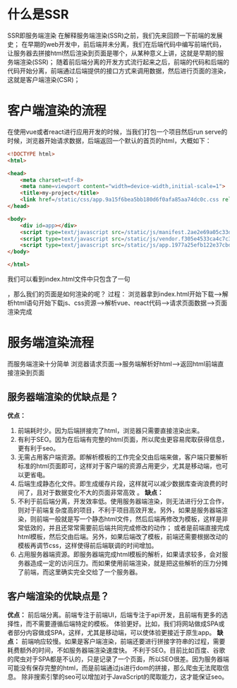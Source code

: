 # 什么是SSR
SSR即服务端渲染
在解释服务端渲染(SSR)之前，我们先来回顾一下前端的发展史；
在早期的web开发中，前后端并未分离，我们在后端代码中编写前端代码，让服务器去拼接html然后渲染到页面是哪个，从某种意义上讲，这就是早期的服务端渲染(SSR)；
随着前后端分离的开发方式流行起来之后，前端的代码和后端的代码开始分离，前端通过后端提供的接口方式来调用数据，然后进行页面的渲染，这就是客户端渲染(CSR)；
# 客户端渲染的流程
在使用vue或者react进行应用开发的时候，当我们打包一个项目然后run serve的时候，浏览器开始请求数据，后端返回一个默认的首页的html，大概如下：
```html
<!DOCTYPE html>
<html>

<head>
    <meta charset=utf-8>
    <meta name=viewport content="width=device-width,initial-scale=1">
    <title>my-project</title>
    <link href=/static/css/app.9a15f6bea5bb180d6f0afa85aa74dc0c.css rel=stylesheet>
</head>

<body>
    <div id=app></div>
    <script type=text/javascript src=/static/js/manifest.2ae2e69a05c33dfc65f8.js></script>
    <script type=text/javascript src=/static/js/vendor.f305e4533ca4c7c3d24d.js></script>
    <script type=text/javascript src=/static/js/app.1977a25efb122e37cbdd.js></script>
</body>

</html>
```
我们可以看到index.html文件中只包含了一句<div id=app></div>，那么我们的页面是如何渲染的呢？
过程：
浏览器拿到index.html开始下载——>解析html语句开始下载js、css资源——>解析vue、react代码——>请求页面数据——>页面渲染完成

# 服务端渲染流程
而服务端渲染十分简单
浏览器请求页面——>服务端解析好html——>返回html前端直接渲染到页面

## 服务器端渲染的优缺点是？
**优点：**
1. 前端耗时少。因为后端拼接完了html，浏览器只需要直接渲染出来。
2. 有利于SEO。因为在后端有完整的html页面，所以爬虫更容易爬取获得信息，更有利于seo。
3. 无需占用客户端资源。即解析模板的工作完全交由后端来做，客户端只要解析标准的html页面即可，这样对于客户端的资源占用更少，尤其是移动端，也可以更省电。
4. 后端生成静态化文件。即生成缓存片段，这样就可以减少数据库查询浪费的时间了，且对于数据变化不大的页面非常高效 。
**缺点：**
1. 不利于前后端分离，开发效率低。使用服务器端渲染，则无法进行分工合作，则对于前端复杂度高的项目，不利于项目高效开发。另外，如果是服务器端渲染，则前端一般就是写一个静态html文件，然后后端再修改为模板，这样是非常低效的，并且还常常需要前后端共同完成修改的动作； 或者是前端直接完成html模板，然后交由后端。另外，如果后端改了模板，前端还需要根据改动的模板再调节css，这样使得前后端联调的时间增加。
2. 占用服务器端资源。即服务器端完成html模板的解析，如果请求较多，会对服务器造成一定的访问压力。而如果使用前端渲染，就是把这些解析的压力分摊了前端，而这里确实完全交给了一个服务器。

## 客户端渲染的优缺点是？
**优点：**
前后端分离。前端专注于前端UI，后端专注于api开发，且前端有更多的选择性，而不需要遵循后端特定的模板。
体验更好。比如，我们将网站做成SPA或者部分内容做成SPA，这样，尤其是移动端，可以使体验更接近于原生app。
**缺点：**
前端响应较慢。如果是客户端渲染，前端还要进行拼接字符串的过程，需要耗费额外的时间，不如服务器端渲染速度快。
不利于SEO。目前比如百度、谷歌的爬虫对于SPA都是不认的，只是记录了一个页面，所以SEO很差。因为服务器端可能没有保存完整的html，而是前端通过js进行dom的拼接，那么爬虫无法爬取信息。 除非搜索引擎的seo可以增加对于JavaScript的爬取能力，这才能保证seo。
